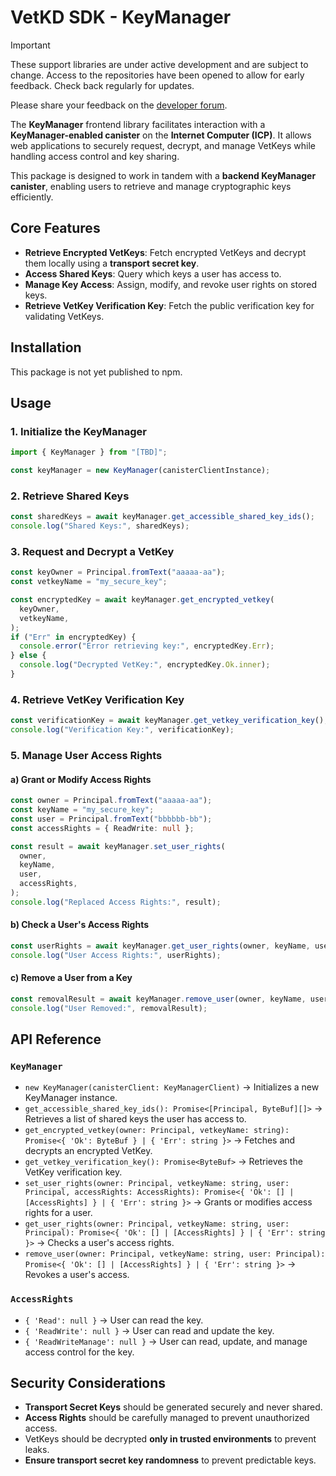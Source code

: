 # VetKD SDK - KeyManager

> [!IMPORTANT]  
> These support libraries are under active development and are subject to change. Access to the repositories have been opened to allow for early feedback. Check back regularly for updates.
>
> Please share your feedback on the [developer forum](https://forum.dfinity.org/t/threshold-key-derivation-privacy-on-the-ic/16560/179).

The **KeyManager** frontend library facilitates interaction with a **KeyManager-enabled canister** on the **Internet Computer (ICP)**. It allows web applications to securely request, decrypt, and manage VetKeys while handling access control and key sharing.

This package is designed to work in tandem with a **backend KeyManager canister**, enabling users to retrieve and manage cryptographic keys efficiently.

## Core Features

- **Retrieve Encrypted VetKeys**: Fetch encrypted VetKeys and decrypt them locally using a **transport secret key**.
- **Access Shared Keys**: Query which keys a user has access to.
- **Manage Key Access**: Assign, modify, and revoke user rights on stored keys.
- **Retrieve VetKey Verification Key**: Fetch the public verification key for validating VetKeys.

## Installation

This package is not yet published to npm.

## Usage

### 1. Initialize the KeyManager

```ts
import { KeyManager } from "[TBD]";

const keyManager = new KeyManager(canisterClientInstance);
```

### 2. Retrieve Shared Keys

```ts
const sharedKeys = await keyManager.get_accessible_shared_key_ids();
console.log("Shared Keys:", sharedKeys);
```

### 3. Request and Decrypt a VetKey

```ts
const keyOwner = Principal.fromText("aaaaa-aa");
const vetkeyName = "my_secure_key";

const encryptedKey = await keyManager.get_encrypted_vetkey(
  keyOwner,
  vetkeyName,
);
if ("Err" in encryptedKey) {
  console.error("Error retrieving key:", encryptedKey.Err);
} else {
  console.log("Decrypted VetKey:", encryptedKey.Ok.inner);
}
```

### 4. Retrieve VetKey Verification Key

```ts
const verificationKey = await keyManager.get_vetkey_verification_key();
console.log("Verification Key:", verificationKey);
```

### 5. Manage User Access Rights

#### a) Grant or Modify Access Rights

```ts
const owner = Principal.fromText("aaaaa-aa");
const keyName = "my_secure_key";
const user = Principal.fromText("bbbbbb-bb");
const accessRights = { ReadWrite: null };

const result = await keyManager.set_user_rights(
  owner,
  keyName,
  user,
  accessRights,
);
console.log("Replaced Access Rights:", result);
```

#### b) Check a User's Access Rights

```ts
const userRights = await keyManager.get_user_rights(owner, keyName, user);
console.log("User Access Rights:", userRights);
```

#### c) Remove a User from a Key

```ts
const removalResult = await keyManager.remove_user(owner, keyName, user);
console.log("User Removed:", removalResult);
```

## API Reference

### `KeyManager`

- `new KeyManager(canisterClient: KeyManagerClient)` → Initializes a new KeyManager instance.
- `get_accessible_shared_key_ids(): Promise<[Principal, ByteBuf][]>` → Retrieves a list of shared keys the user has access to.
- `get_encrypted_vetkey(owner: Principal, vetkeyName: string): Promise<{ 'Ok': ByteBuf } | { 'Err': string }>` → Fetches and decrypts an encrypted VetKey.
- `get_vetkey_verification_key(): Promise<ByteBuf>` → Retrieves the VetKey verification key.
- `set_user_rights(owner: Principal, vetkeyName: string, user: Principal, accessRights: AccessRights): Promise<{ 'Ok': [] | [AccessRights] } | { 'Err': string }>` → Grants or modifies access rights for a user.
- `get_user_rights(owner: Principal, vetkeyName: string, user: Principal): Promise<{ 'Ok': [] | [AccessRights] } | { 'Err': string }>` → Checks a user's access rights.
- `remove_user(owner: Principal, vetkeyName: string, user: Principal): Promise<{ 'Ok': [] | [AccessRights] } | { 'Err': string }>` → Revokes a user's access.

### `AccessRights`

- `{ 'Read': null }` → User can read the key.
- `{ 'ReadWrite': null }` → User can read and update the key.
- `{ 'ReadWriteManage': null }` → User can read, update, and manage access control for the key.

## Security Considerations

- **Transport Secret Keys** should be generated securely and never shared.
- **Access Rights** should be carefully managed to prevent unauthorized access.
- VetKeys should be decrypted **only in trusted environments** to prevent leaks.
- **Ensure transport secret key randomness** to prevent predictable keys.
